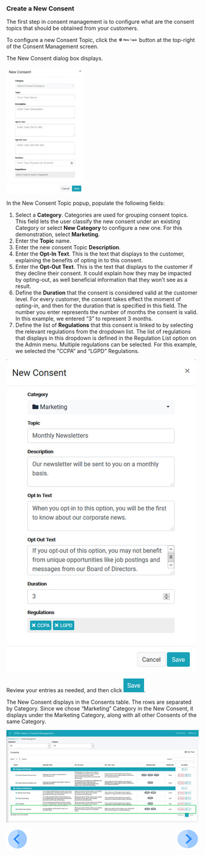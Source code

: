 ### Create a New Consent

The first step in consent management is to configure what are the consent topics that should be obtained from your customers.

To configure a new Consent Topic, click the <img src="../images/08_Consent_new_Icon.png" width="10%" height="10%"> button at the top-right of the Consent Management screen. 

The New Consent dialog box displays.

<img src="../images/08_3_Consent_AdminConsent_Add.jpg" width="40%" height="40%">     

In the New Consent Topic popup, populate the following fields:

1. Select a **Category**. Categories are used for grouping consent topics. This field lets the user classify the new consent under an existing Category or select **New Category** to configure a new one. For this demonstration, select **Marketing**. 
2. Enter the **Topic** name.     
3. Enter the new consent Topic **Description**.    
4. Enter the **Opt-In Text**. This is the text that displays to the customer, explaining the benefits of opting in to this consent.     
5. Enter the **Opt-Out Text**. This is the text that displays to the customer if they decline their consent. It could explain how they may be impacted by opting-out, as well beneficial information that they won’t see as a result.      
6. Define the **Duration** that the consent is considered valid at the customer level. For every customer, the consent takes effect the moment of opting-in, and then for the duration that is specified in this field. The number you enter represents the number of months the consent is valid. In this example, we entered “3” to represent 3 months. 
7. Define the list of **Regulations** that this consent is linked to by selecting the relevant regulations from the dropdown list. The list of regulations that displays in this dropdown is defined in the Regulation List option on the Admin menu. Multiple regulations can be selected. For this example, we selected the “CCPA” and “LGPD” Regulations.

![image](../images/08_18_Consent_AdminConsent_Add_All.jpg)    

Review your entries as needed, and then click ![image](../images/08_ICON_Save.jpg).

The New Consent displays in the Consents table. The rows are separated by Category. Since we chose “Marketing” Category in the New Consent, it displays under the Marketing Category, along with all other Consents of the same Category.

![image](../images/08_5_Consent_AdminConsent_Add10_Callout.jpg)     



[![Previous](../images/Previous.png)]( 03_02_Admin_Consent_Login.md)[<img align="right" width="60" height="54" src="../images/Next.png">](03_04_Admin_Consent_Logout.md)

